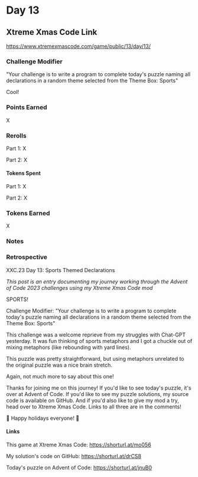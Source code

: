 # Day 13

## Xtreme Xmas Code Link

https://www.xtremexmascode.com/game/public/13/day/13/

### Challenge Modifier

"Your challenge is to write a program to complete today's puzzle naming all declarations in a random theme selected from the Theme Box: Sports"

Cool!

### Points Earned

X

### Rerolls

Part 1: X

Part 2: X

#### Tokens Spent

Part 1: X

Part 2: X

### Tokens Earned

X

### Notes

### Retrospective

XXC.23 Day 13: Sports Themed Declarations

_This post is an entry documenting my journey working through the Advent of Code 2023 challenges using my Xtreme Xmas Code mod_

SPORTS!

Challenge Modifier: "Your challenge is to write a program to complete today's puzzle naming all declarations in a random theme selected from the Theme Box: Sports"

This challenge was a welcome reprieve from my struggles with Chat-GPT yesterday. It was fun thinking of sports metaphors and I got a chuckle out of mixing metaphors (like rebounding with yard lines).

This puzzle was pretty straightforward, but using metaphors unrelated to the original puzzle was a nice brain stretch.

Again, not much more to say about this one!

Thanks for joining me on this journey! If you'd like to see today's puzzle, it's over at Advent of Code. If you'd like to see my puzzle solutions, my source code is available on GitHub. And if you'd also like to give my mod a try, head over to Xtreme Xmas Code. Links to all three are in the comments!

🎄 Happy holidays everyone! 🎄

#### Links

This game at Xtreme Xmas Code: https://shorturl.at/mo056

My solution's code on GitHub: https://shorturl.at/drCS8

Today's puzzle on Advent of Code: https://shorturl.at/jnuB0
